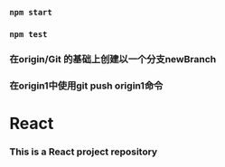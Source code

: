 ### `npm start`

### `npm test`

### 在origin/Git 的基础上创建以一个分支newBranch

### 在origin1中使用git push origin1命令

# React
### This is a React project repository

